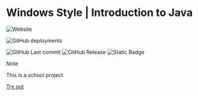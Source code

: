 ﻿# Windows Style | Introduction to Java

![Website](https://img.shields.io/website?url=https%3A%2F%2Fjabaitech.github.io%2Fcomprog1-java-windows%2F&up_message=Online&up_color=green&down_message=Offline&down_color=red&style=for-the-badge&link=https%3A%2F%2Fjabaitech.github.io%2Fcomprog1-java-windows%2F) 

![GitHub deployments](https://img.shields.io/github/deployments/jabaitech/comprog1-java-windows/github-pages?style=for-the-badge&label=Build%20Status)

![GitHub Last commit](https://img.shields.io/github/last-commit/jabaitech/comprog1-java-windows?display_timestamp=committer) ![GitHub Release](https://img.shields.io/github/v/release/jabaitech/comprog1-java-windows) ![Static Badge](https://img.shields.io/badge/Project%20Length-18%20Hours-informational?style=flat-square)

> [!NOTE]
> This is a school project

[Try out](https://jabaitech.github.io/comprog1-java-windows/)
